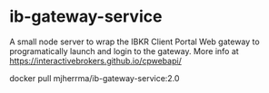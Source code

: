 # ib-gateway-service
A small node server to wrap the IBKR Client Portal Web gateway to programatically launch and login to the gateway.
More info at https://interactivebrokers.github.io/cpwebapi/

docker pull mjherrma/ib-gateway-service:2.0